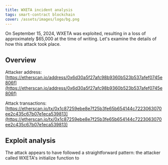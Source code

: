 ```yaml
---
title: WXETA incident analysis
tags: smart-contract blockchain
cover: /assets/images/logo/bg.png
---
```


On September 15, 2024, WXETA was exploited, resulting in a loss of approximately $65,000 at the time of writing. Let's examine the details of how this attack took place.

## Overview

Attacker address: [https://etherscan.io/address/0x6d30a5f27afc98b9360b523b537afef0745e806f](https://etherscan.io/address/0x6d30a5f27afc98b9360b523b537afef0745e806f)

Attack transactions: [https://etherscan.io/tx/0x1c87259ebe8e7f25b3fe65b654144c7223063070ee2c435c67b07e1eca539813](https://etherscan.io/tx/0x1c87259ebe8e7f25b3fe65b654144c7223063070ee2c435c67b07e1eca539813)

## Exploit analysis

The attack appears to have followed a straightforward pattern: the attacker called WXETA's initialize function to 